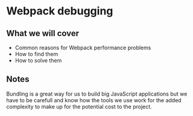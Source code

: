 # Webpack debugging

## What we will cover

* Common reasons for Webpack performance problems
* How to find them
* How to solve them

## Notes

Bundling is a great way for us to build big JavaScript applications
but we have to be carefull and know how the tools we use work for
the added complexity to make up for the potential cost to the project.
